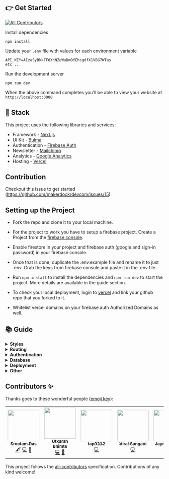 ## 👉 Get Started

<!-- ALL-CONTRIBUTORS-BADGE:START - Do not remove or modify this section -->
[![All Contributors](https://img.shields.io/badge/all_contributors-5-orange.svg?style=flat-square)](#contributors-)

<!-- ALL-CONTRIBUTORS-BADGE:END -->

Install dependencies

```
npm install
```

Update your `.env` file with values for each environment variable

```
API_KEY=AIzaSyBkkFF0XhNZeWuDmOfEhsgdfX1VBG7WTas
etc ...
```

Run the development server

```
npm run dev
```

When the above command completes you'll be able to view your website at `http://localhost:3000`

## 🥞 Stack

This project uses the following libraries and services:

- Framework - [Next.js](https://nextjs.org)
- UI Kit - [Bulma](https://bulma.io)
- Authentication - [Firebase Auth](https://firebase.google.com/products/auth)
- Newsletter - [Mailchimp](https://mailchimp.com)
- Analytics - [Google Analytics](https://googleanalytics.com)
- Hosting - [Vercel](https://vercel.com)

## Contribution

Checkout this issue to get started (https://github.com/makerdock/devcom/issues/15)

## Setting up the Project

- Fork the repo and clone it to your local machine.
- For the project to work you have to setup a firebase project.
  Create a Project from the [firebase console](https://console.firebase.google.com/).

- Enable firestore in your project and firebase auth (google and sign-in password) in your firebase console.
- Once that is done, duplicate the .env.example file and rename it to just .env. Grab the keys from firebase console and paste it in the .env file.
- Run `npm install` to install the dependencies and `npm run dev` to start the project. More details are available in the guide section.
- To check your local deployment, login to [vercel](https://vercel.app) and link your github repo that you forked to it.
- Whitelist vercel domains on your firebase auth Authorized Domains as well.

## 📚 Guide

  <details>
    <summary><b>Styles</b></summary>
    <p>
      You can edit Bulma SASS variables in the global stylesheet located at <code><a href="src/styles/global.scss">src/styles/global.scss</a></code>. Variables allow you to control global styles (like colors and fonts), as well as element specific styles (like button padding). Before overriding Bulma elements with custom style check the <a href="https://bulma.io/documentation">Bulma docs</a> to see if you can do what need by tweaking a SASS variable.
    </p>
    <p>
      Custom styles are located in their related component's directory. For example, if any custom style is applied to the Navbar component you'll find it in <code>src/components/Navbar.scss</code>. We ensure custom styles are scoped to their component by prepending the classname with the component name (such as <code>.Navbar__brand</code>). This ensures styles never affect elements in other components. If styles need to be re-used in multiple components consider creating a new component that encapsulates that style and structure and using that component in multiple places.
    </p>
  </details>

  <details>
    <summary><b>Routing</b></summary>
    <p>
      This project uses the built-in Next.js router and its convenient <code>useRouter</code> hook. Learn more in the <a target="_blank" href="https://github.com/zeit/next.js/#routing">Next.js docs</a>.

```jsx
import Link from "next/link";
import { useRouter } from "next/router";

function MyComponent() {
  // Get the router object
  const router = useRouter();

  // Get value from query string (?postId=123) or route param (/:postId)
  console.log(router.query.postId);

  // Get current pathname
  console.log(router.pathname);

  // Navigate with the <Link> component or with router.push()
  return (
    <div>
      <Link href="/about">
        <a>About</a>
      </Link>
      <button onClick={(e) => router.push("/about")}>About</button>
    </div>
  );
}
```

</p>

  </details>

  <details>
<summary><b>Authentication</b></summary>
<p>
  This project uses <a href="https://firebase.google.com">Firebase Auth</a> and includes a convenient <code>useAuth</code> hook (located in <code><a href="src/util/auth.js">src/util/auth.js</a></code>) that wraps Firebase and gives you common authentication methods. Depending on your needs you may want to edit this file and expose more Firebase functionality.

```jsx
import { useAuth } from "./../util/auth.js";

function MyComponent() {
  // Get the auth object in any component
  const auth = useAuth();

  // Depending on auth state show signin or signout button
  // auth.user will either be an object, null when loading, or false if signed out
  return (
    <div>
      {auth.user ? (
        <button onClick={(e) => auth.signout()}>Signout</button>
      ) : (
        <button onClick={(e) => auth.signin("hello@divjoy.com", "yolo")}>
          Signin
        </button>
      )}
    </div>
  );
}
```

</p>
</details>

  <details>
<summary><b>Database</b></summary>

<p>
  This project uses <a href="https://firebase.google.com/products/firestore">Cloud Firestore</a> and includes some data fetching hooks to get you started (located in <code><a href="src/util/db.js">src/util/db.js</a></code>). You'll want to edit that file and add any additional query hooks you need for your project.

```jsx
import { useAuth } from './../util/auth.js';
import { useItemsByOwner } from './../util/db.js';
import ItemsList from './ItemsList.js';

function ItemsPage(){
  const auth = useAuth();

  // Fetch items by owner
  // It's okay if uid is undefined while auth is still loading
  // The hook will return a "loading" status until it has a uid
  const uid = auth.user ? auth.user.uid : undefined;
  const { data: items, status } = useItemsByOwner(uid);

  // Once we items data then render ItemsList component
  return (
    <div>
      {status === "loading" ? (
        <span>One moment please</span>
      ) : (
        <ItemsList data={items}>
      )}
    </div>
  );
}
```

</p>
</details>

  <details>
    <summary><b>Deployment</b></summary>
    <p>
    Install the Vercel CLI

```
npm install -g vercel
```

Add each variable from `.env` to your Vercel project with the following command. You'll be prompted to enter its value and then choose one or more environments (development, preview, or production).
<a target="_blank" href="https://vercel.com/docs/v2/build-step#environment-variables">Learn more here</a>.

```
vercel env add VARIABLE_NAME
```

Run this command to deploy a preview (for testing a live deployment)

```
vercel
```

Run this command to deploy to production

```
vercel --prod
```

See the <a target="_blank" href="https://vercel.com/docs/v2/platform/deployments">Vercel docs</a> for more details.

</p>

  </details>

  <details>
    <summary><b>Other</b></summary>
    <p>
      The <a href="https://github.com/zeit/next.js">Next.js documentation</a> covers many other topics.
      This project was initially created using <a href="https://divjoy.com?ref=readme_other">Divjoy</a>, a React codebase generator. Feel free to ask questions in the <a href="https://spectrum.chat/divjoy">Divjoy forum</a> and we'll do our best to help you out.
    </p>
  </details>

## Contributors ✨

Thanks goes to these wonderful people ([emoji key](https://allcontributors.org/docs/en/emoji-key)):

<!-- ALL-CONTRIBUTORS-LIST:START - Do not remove or modify this section -->
<!-- prettier-ignore-start -->
<!-- markdownlint-disable -->
<table>
  <tr>
    <td align="center"><a href="https://sreetamdas.com"><img src="https://avatars3.githubusercontent.com/u/11270438?v=4" width="100px;" alt=""/><br /><sub><b>Sreetam Das</b></sub></a><br /><a href="#content-sreetamdas" title="Content">🖋</a> <a href="https://github.com/makerdock/devcom/commits?author=sreetamdas" title="Code">💻</a> <a href="#ideas-sreetamdas" title="Ideas, Planning, & Feedback">🤔</a></td>
    <td align="center"><a href="https://github.com/Utkarshbhimte"><img src="https://avatars1.githubusercontent.com/u/13379773?v=4" width="100px;" alt=""/><br /><sub><b>Utkarsh Bhimte</b></sub></a><br /><a href="https://github.com/makerdock/devcom/commits?author=Utkarshbhimte" title="Code">💻</a> <a href="#ideas-Utkarshbhimte" title="Ideas, Planning, & Feedback">🤔</a></td>
    <td align="center"><a href="http://tapanawasthi.dev"><img src="https://avatars1.githubusercontent.com/u/40211415?v=4" width="100px;" alt=""/><br /><sub><b>tap0212</b></sub></a><br /><a href="https://github.com/makerdock/devcom/commits?author=tap0212" title="Code">💻</a></td>
    <td align="center"><a href="https://viralsangani.me/"><img src="https://avatars2.githubusercontent.com/u/36530381?v=4" width="100px;" alt=""/><br /><sub><b>Viral Sangani</b></sub></a><br /><a href="https://github.com/makerdock/devcom/commits?author=viral-sangani" title="Code">💻</a></td>
    <td align="center"><a href="https://www.linkedin.com/in/jaynilgaglani/"><img src="https://avatars2.githubusercontent.com/u/48921037?v=4" width="100px;" alt=""/><br /><sub><b>Jaynil Gaglani</b></sub></a><br /><a href="https://github.com/makerdock/devcom/commits?author=Jaynil1611" title="Code">💻</a></td>
  </tr>
</table>

<!-- markdownlint-enable -->
<!-- prettier-ignore-end -->

<!-- ALL-CONTRIBUTORS-LIST:END -->

This project follows the [all-contributors](https://github.com/all-contributors/all-contributors) specification. Contributions of any kind welcome!
